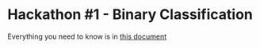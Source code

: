 # Hackathon #1 - Binary Classification

Everything you need to know is in [this document](https://docs.google.com/document/d/1gjQJxjR1ji_a8wplrtBTeQ7fPkXEq22HEBckISOlHkE/edit?usp=sharing)
